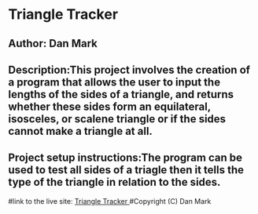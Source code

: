 # Triangle Tracker
## Author: Dan Mark
## Description:This project involves the creation of a program  that allows the user to input the lengths of the sides of a triangle, and returns whether these sides form an equilateral, isosceles, or scalene triangle or if the sides cannot make a triangle at all.
## Project setup instructions:The program can be used to test all sides of a triagle then it tells the type of the triangle in relation to the sides.
#link to the live site: <a href="https://markdan58.github.io/triangles-tracker/">Triangle Tracker <a>
#Copyright (C) Dan Mark